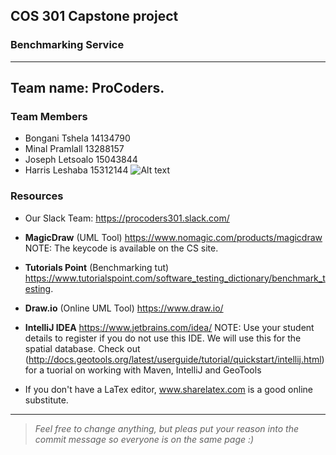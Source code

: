 ## COS 301 Capstone project
### Benchmarking Service
---
## Team name:  ProCoders.

### Team Members
- Bongani Tshela 14134790
- Minal Pramlall 13288157 
- Joseph Letsoalo 15043844
- Harris Leshaba 15312144 
![Alt text](/relative/path/to/img.jpg?raw=true "Optional Title")

### Resources
* Our Slack Team: https://procoders301.slack.com/

* <b>MagicDraw</b> (UML Tool) https://www.nomagic.com/products/magicdraw NOTE: The keycode is available on the CS site.
* <b>Tutorials Point</b> (Benchmarking tut) https://www.tutorialspoint.com/software_testing_dictionary/benchmark_testing.
* <b>Draw.io</b> (Online UML Tool) https://www.draw.io/ 
* <b>IntelliJ IDEA</b> https://www.jetbrains.com/idea/ NOTE: Use your student details to register if you do not use this IDE. We will use this for the spatial database. Check out (http://docs.geotools.org/latest/userguide/tutorial/quickstart/intellij.html) for a tuorial on working with Maven, IntelliJ and GeoTools

* If you don't have a LaTex editor, www.sharelatex.com is a good online substitute.

---
><i>Feel free to change anything, but pleas put your reason into the commit message so everyone is on the same page :)</i>


